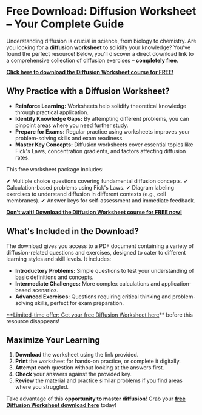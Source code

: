 # Free Download: Diffusion Worksheet – Your Complete Guide

Understanding diffusion is crucial in science, from biology to chemistry. Are you looking for a **diffusion worksheet** to solidify your knowledge? You've found the perfect resource! Below, you’ll discover a direct download link to a comprehensive collection of diffusion exercises – **completely free**.

[**Click here to download the Diffusion Worksheet course for FREE!**](https://udemywork.com/diffusion-worksheet)

## Why Practice with a Diffusion Worksheet?

*   **Reinforce Learning:** Worksheets help solidify theoretical knowledge through practical application.
*   **Identify Knowledge Gaps:** By attempting different problems, you can pinpoint areas where you need further study.
*   **Prepare for Exams:** Regular practice using worksheets improves your problem-solving skills and exam readiness.
*   **Master Key Concepts:** Diffusion worksheets cover essential topics like Fick's Laws, concentration gradients, and factors affecting diffusion rates.

This free worksheet package includes:

✔ Multiple choice questions covering fundamental diffusion concepts.
✔ Calculation-based problems using Fick's Laws.
✔ Diagram labeling exercises to understand diffusion in different contexts (e.g., cell membranes).
✔ Answer keys for self-assessment and immediate feedback.

[**Don’t wait! Download the Diffusion Worksheet course for FREE now!**](https://udemywork.com/diffusion-worksheet)

## What's Included in the Download?

The download gives you access to a PDF document containing a variety of diffusion-related questions and exercises, designed to cater to different learning styles and skill levels. It includes:

*   **Introductory Problems:** Simple questions to test your understanding of basic definitions and concepts.
*   **Intermediate Challenges:** More complex calculations and application-based scenarios.
*   **Advanced Exercises:** Questions requiring critical thinking and problem-solving skills, perfect for exam preparation.

[**Limited-time offer: Get your free Diffusion Worksheet here](https://udemywork.com/diffusion-worksheet)** before this resource disappears!

## Maximize Your Learning

1.  **Download** the worksheet using the link provided.
2.  **Print** the worksheet for hands-on practice, or complete it digitally.
3.  **Attempt** each question without looking at the answers first.
4.  **Check** your answers against the provided key.
5.  **Review** the material and practice similar problems if you find areas where you struggled.

Take advantage of this **opportunity to master diffusion**! Grab your **[free Diffusion Worksheet download here](https://udemywork.com/diffusion-worksheet)** today!
